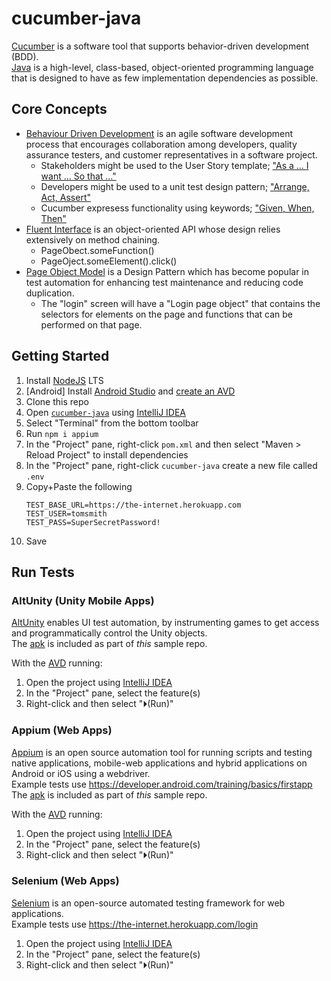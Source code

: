 # cucumber-java
[Cucumber](https://cucumber.io/) is a software tool that supports behavior-driven development (BDD). </br>
[Java](https://www.java.com/en/) is a high-level, class-based, object-oriented programming language that is designed to have as few implementation dependencies as possible.

## Core Concepts
* [Behaviour Driven Development](https://en.wikipedia.org/wiki/Behavior-driven_development) is an agile software development process that encourages collaboration among developers, quality assurance testers, and customer representatives in a software project.
    * Stakeholders might be used to the User Story template; ["As a … I want … So that …"](https://martinfowler.com/bliki/UserStory.html)
    * Developers might be used to a unit test design pattern; ["Arrange, Act, Assert"](http://wiki.c2.com/?ArrangeActAssert)
    * Cucumber expresess functionality using keywords; ["Given, When, Then"](https://en.wikipedia.org/wiki/Given-When-Then)
* [Fluent Interface](https://en.wikipedia.org/wiki/Fluent_interface) is an object-oriented API whose design relies extensively on method chaining.
    * PageObect.someFunction()
    * PageOject.someElement().click()
* [Page Object Model](https://www.selenium.dev/documentation/en/guidelines_and_recommendations/page_object_models/) is a Design Pattern which has become popular in test automation for enhancing test maintenance and reducing code duplication. </br>
    * The "login" screen will have a "Login page object" that contains the selectors for elements on the page and functions that can be performed on that page.

## Getting Started
1. Install [NodeJS](https://nodejs.org/en/) LTS
1. [Android] Install [Android Studio](https://developer.android.com/studio) and [create an AVD](https://developer.android.com/studio/run/managing-avds)
1. Clone this repo
1. Open [`cucumber-java`](/) using [IntelliJ IDEA](https://www.jetbrains.com/idea/)
1. Select "Terminal" from the bottom toolbar
1. Run `npm i appium`
1. In the "Project" pane, right-click `pom.xml` and then select "Maven > Reload Project" to install dependencies
1. In the "Project" pane, right-click `cucumber-java` create a new file called `.env`
1. Copy+Paste the following
   ```
   TEST_BASE_URL=https://the-internet.herokuapp.com
   TEST_USER=tomsmith
   TEST_PASS=SuperSecretPassword!
   ```
1. Save

## Run Tests

### AltUnity (Unity Mobile Apps)
[AltUnity](https://altom.gitlab.io/altunity/altunitytester) enables UI test automation, by instrumenting games to get access and programmatically control the Unity objects.</br>
The [apk](/trashcat.apk) is included as part of _this_ sample repo.

With the [AVD](https://developer.android.com/studio/run/emulator-commandline) running:

1. Open the project using [IntelliJ IDEA](https://www.jetbrains.com/idea/)
1. In the "Project" pane, select the feature(s)
1. Right-click and then select "⏵(Run)"

### Appium (Web Apps)
[Appium](https://appium.io) is an open source automation tool for running scripts and testing native applications, mobile-web applications and hybrid applications on Android or iOS using a webdriver. </br>
Example tests use https://developer.android.com/training/basics/firstapp </br>
The [apk](/app-debug.apk) is included as part of _this_ sample repo.

With the [AVD](https://developer.android.com/studio/run/emulator-commandline) running:

1. Open the project using [IntelliJ IDEA](https://www.jetbrains.com/idea/)
1. In the "Project" pane, select the feature(s)
1. Right-click and then select "⏵(Run)"

### Selenium (Web Apps)
[Selenium](https://selenium.dev) is an open-source automated testing framework for web applications. </br>
Example tests use https://the-internet.herokuapp.com/login

1. Open the project using [IntelliJ IDEA](https://www.jetbrains.com/idea/)
1. In the "Project" pane, select the feature(s)
1. Right-click and then select "⏵(Run)"
